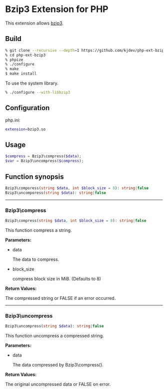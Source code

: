 # Bzip3 Extension for PHP

This extension allows [bzip3](https://github.com/kspalaiologos/bzip3).

## Build

``` sh
% git clone --recursive --depth=1 https://github.com/kjdev/php-ext-bzip3.git
% cd php-ext-bzip3
% phpize
% ./configure
% make
$ make install
```

To use the system library.

``` sh
% ./configure --with-libbzip3
```

## Configuration

php.ini:

``` sh
extension=bzip3.so
```

## Usage

``` php
$compress = Bzip3\compress($data);
$var = Bzip3\uncompress($compress);
```

## Function synopsis

``` php
Bzip3\comporess(string $data, int $block_size = 8): string|false
Bzip3\uncomporess(string $data): string|false
```

---

### Bzip3\compress

``` php
Bzip3\compress(string $data, int $block_size = 8): string|false
```

This function compress a string.

**Parameters:**

* data

  The data to compress.

* block_size

  compress block size in MiB. (Defaults to 8)

**Return Values:**

The compressed string or FALSE if an error occurred.

---

### Bzip3\uncompress

``` php
Bzip3\uncompress(string $data): string|false
```

This function uncompress a compressed string.

**Parameters:**

* data

  The data compressed by Bzip3\compress().

**Return Values:**

The original uncompressed data or FALSE on error.
